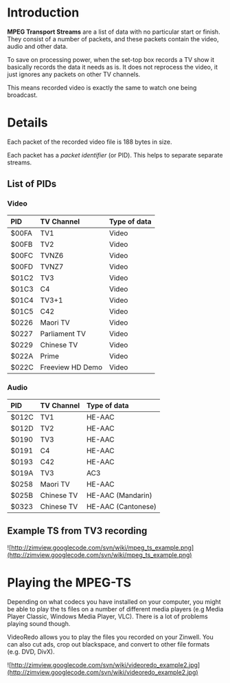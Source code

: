 # Introduction #

**MPEG Transport Streams** are a list of data with no particular start or finish. They consist of a number of packets, and these packets contain the video, audio and other data.

To save on processing power, when the set-top box records a TV show it basically records the data it needs as is. It does not reprocess the video, it just ignores any packets on other TV channels.

This means recorded video is exactly the same to watch one being broadcast.

# Details #

Each packet of the recorded video file is 188 bytes in size.

Each packet has a _packet identifier_ (or PID). This helps to separate separate streams.

## List of PIDs ##
### Video ###
| **PID** | **TV Channel** | **Type of data** |
|:--------|:---------------|:-----------------|
| $00FA | TV1 | Video |
| $00FB | TV2 | Video |
| $00FC | TVNZ6 | Video |
| $00FD | TVNZ7 | Video |
| $01C2 | TV3 | Video |
| $01C3 | C4 | Video |
| $01C4 | TV3+1 | Video |
| $01C5 | C42 | Video |
| $0226 | Maori TV | Video |
| $0227 | Parliament TV | Video |
| $0229 | Chinese TV | Video |
| $022A | Prime | Video |
| $022C | Freeview HD Demo | Video |

### Audio ###
| **PID** | **TV Channel** | **Type of data** |
|:--------|:---------------|:-----------------|
| $012C | TV1 | HE-AAC |
| $012D | TV2 | HE-AAC |
| $0190 | TV3 | HE-AAC |
| $0191 | C4 | HE-AAC |
| $0193 | C42 | HE-AAC |
| $019A | TV3 | AC3 |
| $0258 | Maori TV | HE-AAC |
| $025B | Chinese TV | HE-AAC (Mandarin) |
| $0323 | Chinese TV | HE-AAC (Cantonese) |

## Example TS from TV3 recording ##

![http://zimview.googlecode.com/svn/wiki/mpeg_ts_example.png](http://zimview.googlecode.com/svn/wiki/mpeg_ts_example.png)

# Playing the MPEG-TS #
Depending on what codecs you have installed on your computer, you might be able to play the ts files on a number of different media players (e.g Media Player Classic, Windows Media Player, VLC). There is a lot of problems playing sound though.

VideoRedo allows you to play the files you recorded on your Zinwell. You can also cut ads, crop out blackspace, and convert to other file formats (e.g. DVD, DivX).

![http://zimview.googlecode.com/svn/wiki/videoredo_example2.jpg](http://zimview.googlecode.com/svn/wiki/videoredo_example2.jpg)